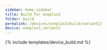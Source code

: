 ```yaml
---
sidebar: home_sidebar
title: Build for oneplus3
folder: build
permalink: /devices/oneplus3/build/variant2/
device: oneplus3_variant2
---
```

{% include templates/device_build.md %}
